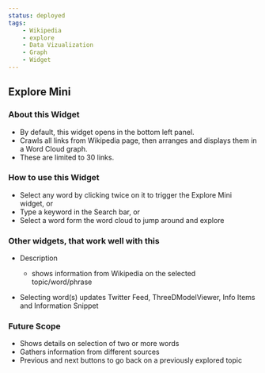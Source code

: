 ```yaml
---
status: deployed
tags:
    - Wikipedia
    - explore
    - Data Vizualization
    - Graph
    - Widget
---
```


## Explore Mini

### About this Widget

- By default, this widget opens in the bottom left panel.
- Crawls all links from Wikipedia page, then arranges and displays them in a Word Cloud graph.
- These are limited to 30 links.

### How to use this Widget
 
- Select any word by clicking twice on it to trigger the Explore Mini widget, or
- Type a keyword in the Search bar, or
- Select a word form the word cloud to jump around and explore


### Other widgets, that work well with this

- Description
  - shows information from Wikipedia on the selected topic/word/phrase

- Selecting word(s) updates Twitter Feed, ThreeDModelViewer, Info Items and Information Snippet


### Future Scope

- Shows details on selection of two or more words
- Gathers information from different sources
- Previous and next buttons to go back on a previously explored topic
